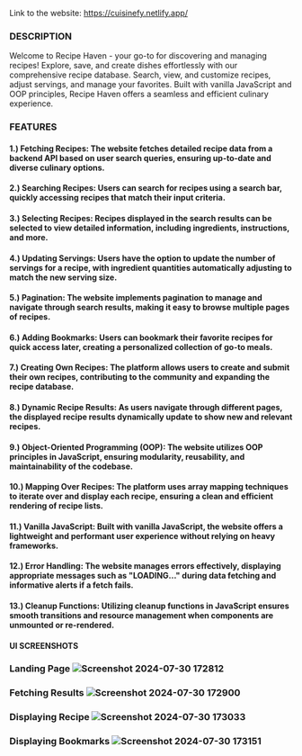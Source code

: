 Link to the website: https://cuisinefy.netlify.app/

### DESCRIPTION
Welcome to Recipe Haven - your go-to for discovering and managing recipes! Explore, save, and create dishes effortlessly with our comprehensive recipe database. Search, view, and customize recipes, adjust servings, and manage your favorites. Built with vanilla JavaScript and OOP principles, Recipe Haven offers a seamless and efficient culinary experience.

### FEATURES
#### 1.) Fetching Recipes: The website fetches detailed recipe data from a backend API based on user search queries, ensuring up-to-date and diverse culinary options.

#### 2.) Searching Recipes: Users can search for recipes using a search bar, quickly accessing recipes that match their input criteria.

#### 3.) Selecting Recipes: Recipes displayed in the search results can be selected to view detailed information, including ingredients, instructions, and more.

#### 4.) Updating Servings: Users have the option to update the number of servings for a recipe, with ingredient quantities automatically adjusting to match the new serving size.

#### 5.) Pagination: The website implements pagination to manage and navigate through search results, making it easy to browse multiple pages of recipes.

#### 6.) Adding Bookmarks: Users can bookmark their favorite recipes for quick access later, creating a personalized collection of go-to meals.

#### 7.) Creating Own Recipes: The platform allows users to create and submit their own recipes, contributing to the community and expanding the recipe database.

#### 8.) Dynamic Recipe Results: As users navigate through different pages, the displayed recipe results dynamically update to show new and relevant recipes.

#### 9.) Object-Oriented Programming (OOP): The website utilizes OOP principles in JavaScript, ensuring modularity, reusability, and maintainability of the codebase.

#### 10.) Mapping Over Recipes: The platform uses array mapping techniques to iterate over and display each recipe, ensuring a clean and efficient rendering of recipe lists.

#### 11.) Vanilla JavaScript: Built with vanilla JavaScript, the website offers a lightweight and performant user experience without relying on heavy frameworks.

#### 12.) Error Handling: The website manages errors effectively, displaying appropriate messages such as "LOADING..." during data fetching and informative alerts if a fetch fails.

#### 13.) Cleanup Functions: Utilizing cleanup functions in JavaScript ensures smooth transitions and resource management when components are unmounted or re-rendered.

#### UI SCREENSHOTS

### Landing Page ![Screenshot 2024-07-30 172812](https://github.com/user-attachments/assets/d4a1bc18-8d12-4413-9661-9e6b5de590f2)

### Fetching Results ![Screenshot 2024-07-30 172900](https://github.com/user-attachments/assets/3a61c6f6-cb1c-485c-9dd5-29379ce875fa)

### Displaying Recipe ![Screenshot 2024-07-30 173033](https://github.com/user-attachments/assets/d2eebbdc-733c-4376-ba3b-5b065be86dad)

### Displaying Bookmarks ![Screenshot 2024-07-30 173151](https://github.com/user-attachments/assets/c755923a-4f7f-41bf-abe5-25f92751b457)

